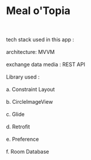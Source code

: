 <h1>Meal o'Topia</h1><br></br>
tech stack used in this app :<br></br>
architecture: MVVM<br></br>
exchange data media : REST API<br></br>
Library used :<br></br>
a. Constraint Layout<br></br>
b. CircleImageView<br></br>
c. Glide<br></br>
d. Retrofit<br></br>
e. Preference<br></br>
f. Room Database<br></br>
